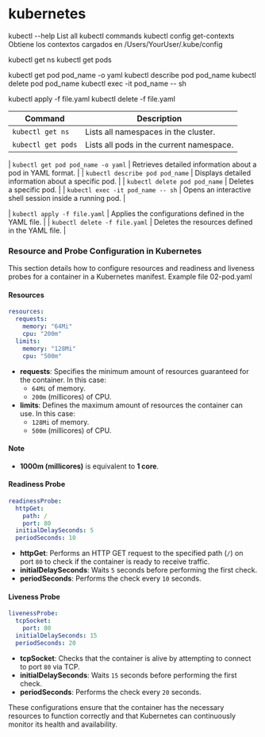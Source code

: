 # kubernetes

kubectl --help                  List all kubectl commands
kubectl config get-contexts     Obtiene los contextos cargados en /Users/YourUser/.kube/config


kubectl get ns
kubectl get pods

kubectl get pod pod_name -o yaml
kubectl describe pod pod_name
kubectl delete pod pod_name
kubectl exec -it pod_name -- sh

kubectl apply -f file.yaml
kubectl delete -f file.yaml

| Command                                      | Description                                                       |
|----------------------------------------------|-------------------------------------------------------------------|
| `kubectl get ns`                             | Lists all namespaces in the cluster.                              |
| `kubectl get pods`                           | Lists all pods in the current namespace.                          |

| `kubectl get pod pod_name -o yaml`           | Retrieves detailed information about a pod in YAML format.        |
| `kubectl describe pod pod_name`              | Displays detailed information about a specific pod.               |
| `kubectl delete pod pod_name`                | Deletes a specific pod.                                           |
| `kubectl exec -it pod_name -- sh`            | Opens an interactive shell session inside a running pod.          |

| `kubectl apply -f file.yaml`                 | Applies the configurations defined in the YAML file.              |
| `kubectl delete -f file.yaml`                | Deletes the resources defined in the YAML file.                   |



### Resource and Probe Configuration in Kubernetes

This section details how to configure resources and readiness and liveness probes for a container in a Kubernetes manifest. Example file 02-pod.yaml

#### Resources

```yaml
resources:
  requests:
    memory: "64Mi"
    cpu: "200m"
  limits:
    memory: "128Mi"
    cpu: "500m"
```

- **requests**: Specifies the minimum amount of resources guaranteed for the container. In this case:
  - `64Mi` of memory.
  - `200m` (millicores) of CPU.
- **limits**: Defines the maximum amount of resources the container can use. In this case:
  - `128Mi` of memory.
  - `500m` (millicores) of CPU.

#### Note

- **1000m (millicores)** is equivalent to **1 core**.

#### Readiness Probe

```yaml
readinessProbe:
  httpGet:
    path: /
    port: 80
  initialDelaySeconds: 5
  periodSeconds: 10
```

- **httpGet**: Performs an HTTP GET request to the specified path (`/`) on port `80` to check if the container is ready to receive traffic.
- **initialDelaySeconds**: Waits `5` seconds before performing the first check.
- **periodSeconds**: Performs the check every `10` seconds.

#### Liveness Probe

```yaml
livenessProbe:
  tcpSocket:
    port: 80
  initialDelaySeconds: 15
  periodSeconds: 20
```

- **tcpSocket**: Checks that the container is alive by attempting to connect to port `80` via TCP.
- **initialDelaySeconds**: Waits `15` seconds before performing the first check.
- **periodSeconds**: Performs the check every `20` seconds.

These configurations ensure that the container has the necessary resources to function correctly and that Kubernetes can continuously monitor its health and availability.


